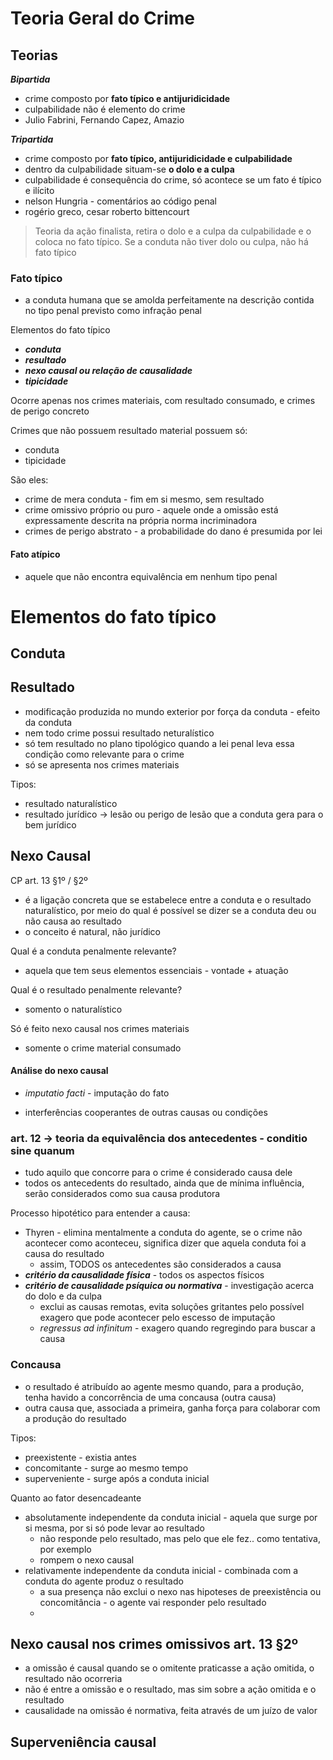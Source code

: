 # Teoria Geral do Crime

## Teorias
**_Bipartida_**
  - crime composto por **fato típico e antijuridicidade**
  - culpabilidade não é elemento do crime
  - Julio Fabrini, Fernando Capez, Amazio

**_Tripartida_**
- crime composto por **fato típico, antijuridicidade e culpabilidade**
- dentro da culpabilidade situam-se **o dolo e a culpa**
- culpabilidade é consequência do crime, só acontece se um fato é típico e ilícito
- nelson Hungria - comentários ao código penal
- rogério greco, cesar roberto bittencourt

> Teoria da ação finalista, retira o dolo e a culpa da culpabilidade e o coloca no fato típico. Se a conduta não tiver dolo ou culpa, não há fato típico

### Fato típico
- a conduta humana que se amolda perfeitamente na descrição contida no tipo penal previsto como infração penal

Elementos do fato típico
- **_conduta_**
- **_resultado_**
- **_nexo causal ou relação de causalidade_**
- **_tipicidade_**

Ocorre apenas nos crimes materiais, com resultado consumado, e crimes de perigo concreto

Crimes que não possuem resultado material possuem só:
- conduta
- tipicidade

São eles:
- crime de mera conduta - fim em si mesmo, sem resultado
- crime omissivo próprio ou puro - aquele onde a omissão está expressamente descrita na própria norma incriminadora
- crimes de perigo abstrato - a probabilidade do dano é presumida por lei

#### Fato atípico
- aquele que não encontra equivalência em nenhum tipo penal

# Elementos do fato típico
## Conduta
## Resultado
- modificação produzida no mundo exterior por força da conduta - efeito da conduta
- nem todo crime possui resultado neturalístico
- só tem resultado no plano tipológico quando a lei penal leva essa condição como relevante para o crime
- só se apresenta nos crimes materiais

Tipos:
- resultado naturalístico
- resultado jurídico -> lesão ou perigo de lesão que a conduta gera para o bem jurídico

## Nexo Causal
CP art. 13 §1º / §2º

- é a ligação concreta que se estabelece entre a conduta e o resultado naturalístico, por meio do qual é possível se dizer se a conduta deu ou não causa ao resultado
- o conceito é natural, não jurídico

Qual é a conduta penalmente relevante?
- aquela que tem seus elementos essenciais - vontade + atuação

Qual é o resultado penalmente relevante?
- somento o naturalístico

Só é feito nexo causal nos crimes materiais
- somente o crime material consumado

#### Análise do nexo causal
- _imputatio facti_ - imputação do fato

- interferências cooperantes de outras causas ou condições

### art. 12 -> teoria da equivalência dos antecedentes - conditio sine quanum
- tudo aquilo que concorre para o crime é considerado causa dele
- todos os antecedents do resultado, ainda que de mínima influência, serão considerados como sua causa produtora

Processo hipotético para entender a causa:
- Thyren - elimina mentalmente a conduta do agente, se o crime não acontecer como aconteceu, significa dizer que aquela conduta foi a causa do resultado
  - assim, TODOS os antecedentes são considerados a causa
- **_critério da causalidade física_** - todos os aspectos físicos
- **_critério de causalidade psíquica ou normativa_** - investigação acerca do dolo e da culpa
  - exclui as causas remotas, evita soluções gritantes pelo possível exagero que pode acontecer pelo escesso de imputação
  - _regressus ad infinitum_ - exagero quando regregindo para buscar a causa

### Concausa
- o resultado é atribuído ao agente mesmo quando, para a produção, tenha havido a concorrência de uma concausa (outra causa)
- outra causa que, associada a primeira, ganha força para colaborar com a produção do resultado

Tipos:
- preexistente - existia antes
- concomitante - surge ao mesmo tempo
- superveniente - surge após a conduta inicial

Quanto ao fator desencadeante
- absolutamente independente da conduta inicial - aquela que surge por si mesma, por si só pode levar ao resultado
  - não responde pelo resultado, mas pelo que ele fez.. como tentativa, por exemplo
  - rompem o nexo causal
- relativamente independente da conduta inicial - combinada com a conduta do agente produz o resultado
  - a sua presença não exclui o nexo nas hipoteses de preexistência ou concomitância - o agente vai responder pelo resultado
  - 

## Nexo causal nos crimes omissivos art. 13 §2º
- a omissão é causal quando se o omitente praticasse a ação omitida, o resultado não ocorreria
- não é entre a omissão e o resultado, mas sim sobre a ação omitida e o resultado
- causalidade na omissão é normativa, feita através de um juízo de valor

## Superveniência causal

